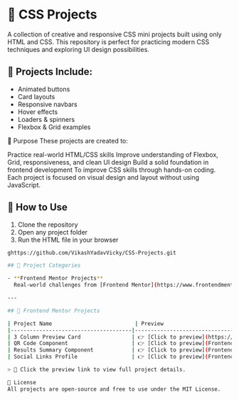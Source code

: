 # 🎨 CSS Projects

A collection of creative and responsive CSS mini projects built using only HTML and CSS. This repository is perfect for practicing modern CSS techniques and exploring UI design possibilities.

## 📁 Projects Include:
- Animated buttons
- Card layouts
- Responsive navbars
- Hover effects
- Loaders & spinners
- Flexbox & Grid examples

🧠 Purpose
These projects are created to:

  Practice real-world HTML/CSS skills
  Improve understanding of Flexbox, Grid, responsiveness, and clean UI design
  Build a solid foundation in frontend development
  To improve CSS skills through hands-on coding. Each project is focused on visual design and layout without using JavaScript.

## 📌 How to Use
1. Clone the repository  
2. Open any project folder  
3. Run the HTML file in your browser  

```bash
ghttps://github.com/VikashYadavVicky/CSS-Projects.git

## 📁 Project Categories

- **Frontend Mentor Projects**  
  Real-world challenges from [Frontend Mentor](https://www.frontendmentor.io/) to practice modern CSS layouts and components.

---

## 💼 Frontend Mentor Projects

| Project Name                          | Preview                                                  | Folder Path                                               |
|--------------------------------------|-----------------------------------------------------------|------------------------------------------------------------|
| 3 Column Preview Card                | 👉 [Click to preview](https://github.com/VikashYadavVicky/CSS-Projects/blob/main/Frontend%20Mentor/3-column-preview-card-component-main/README.md)) | `Frontend Mentor/3-column-preview-card-component-main`     |
| QR Code Component                    | 👉 [Click to preview](Frontend%20Mentor/QR-code-component-main/README.md)                | `Frontend Mentor/QR-code-component-main`                  |
| Results Summary Component            | 👉 [Click to preview](Frontend%20Mentor/Results-summary-component-main/README.md)         | `Frontend Mentor/Results-summary-component-main`           |
| Social Links Profile                 | 👉 [Click to preview](Frontend%20Mentor/Social-links-profile-main/README.md)              | `Frontend Mentor/Social-links-profile-main`                |

> 📝 Click the preview link to view full project details.

📄 License
All projects are open-source and free to use under the MIT License.
